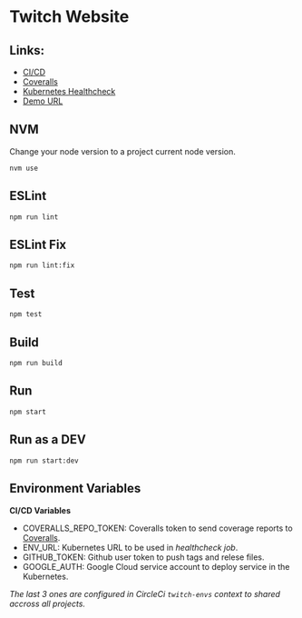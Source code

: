 Twitch Website
=====================

## Links:
- [CI/CD](https://circleci.com/gh/fabiohbarbosa/twitch-website)
- [Coveralls](https://coveralls.io/github/fabiohbarbosa/twitch-website?branch=master)
- [Kubernetes Healthcheck](http://35.244.227.171/website/healthcheck)
- [Demo URL](http://35.244.227.171)

## NVM
Change your node version to a project current node version.

`nvm use`

## ESLint
`npm run lint`

## ESLint Fix
`npm run lint:fix`

## Test
`npm test`

## Build
`npm run build`

## Run
`npm start`

## Run as a DEV
`npm run start:dev`

## Environment Variables

**CI/CD Variables**

- COVERALLS_REPO_TOKEN: Coveralls token to send coverage reports to [Coveralls](https://coveralls.io).
- ENV_URL: Kubernetes URL to be used in *healthcheck job*.
- GITHUB_TOKEN: Github user token to push tags and relese files.
- GOOGLE_AUTH: Google Cloud service account to deploy service in the Kubernetes.

*The last 3 ones are configured in CircleCi `twitch-envs` context to shared accross all projects.*
